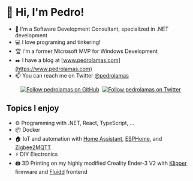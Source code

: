 # 👋 Hi, I'm Pedro!

- 👔 I'm a Software Development Consultant, specialized in .NET development
- 💻 I love programing and tinkering!
- 🏆 I'm a former Microsoft MVP for Windows Development
- ✒️ I have a blog at [www.pedrolamas.com](https://www.pedrolamas.com)
- 📫 You can reach me on Twitter [@pedrolamas](https://twitter.com/pedrolamas)

<div align="center">

[![Follow pedrolamas on GitHub](https://img.shields.io/github/followers/pedrolamas?label=Follow%20me%20on%20GitHub&style=social)](https://github.com/pedrolamas)&nbsp;&nbsp;[![Follow pedrolamas on Twitter](https://img.shields.io/twitter/follow/pedrolamas?label=Follow%20me%20on%20Twitter&style=social)](https://twitter.com/pedrolamas)

</div>

## Topics I enjoy

- ⚙️ Programming with .NET, React, TypeScript, ...
- 📦 Docker
- 🏠 IoT and automation with [Home Assistant](https://www.home-assistant.io), [ESPHome](https://esphome.io), and [Zigbee2MQTT](https://www.zigbee2mqtt.io)
- ⚡ DIY Electronics
- 🖨️ 3D Printing on my highly modified Creality Ender-3 V2 with [Klipper](https://www.klipper3d.org) firmware and [Fluidd](https://docs.fluidd.xyz) frontend
